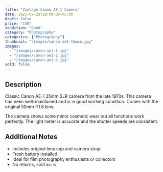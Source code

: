 ```yaml
---
title: "Vintage Canon AE-1 Camera"
date: 2025-07-28T10:00:00-05:00
draft: false
price: "150"
condition: "Good"
category: "Photography"
categories: ["Photography"]
thumbnail: "/images/canon-ae1-thumb.jpg"
images:
  - "/images/canon-ae1-1.jpg"
  - "/images/canon-ae1-2.jpg"
  - "/images/canon-ae1-3.jpg"
sold: false
---
```


## Description

Classic Canon AE-1 35mm SLR camera from the late 1970s. This camera has been well-maintained and is in good working condition. Comes with the original 50mm f/1.8 lens.

The camera shows some minor cosmetic wear but all functions work perfectly. The light meter is accurate and the shutter speeds are consistent.

## Additional Notes

- Includes original lens cap and camera strap
- Fresh battery installed
- Ideal for film photography enthusiasts or collectors
- No returns, sold as-is